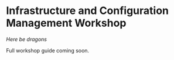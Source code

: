 # Infrastructure and Configuration Management Workshop

*Here be dragons*

Full workshop guide coming soon.
